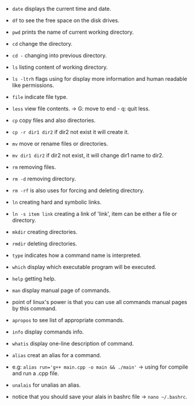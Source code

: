 * ``` date ``` displays the current time and date.

* ``` df ``` to see the free space on the disk drives.

* ``` pwd ``` prints the name of current working directory.

* ``` cd ``` change the directory.
* ``` cd - ``` changing into previous directory.
 
* ``` ls ``` listing content of working directory.
* ``` ls -ltrh ``` flags using for display more information and human readable like permissions.

* ``` file ``` indicate file type.

* ``` less ``` view file contents. -> G: move to end - q: quit less.

* ``` cp ``` copy files and also directories.
* ``` cp -r dir1 dir2 ``` if dir2 not exist it will create it. 

* ``` mv ``` move or rename files or directories.
* ``` mv dir1 dir2 ``` if dir2 not exist, it will change dir1 name to dir2.

* ``` rm ``` removing files.
* ``` rm -d ``` removing directory.
* ``` rm -rf ``` is also uses for forcing and deleting directory.
 
* ``` ln ```  creating hard and symbolic links.
* ``` ln -s item link ``` creating a link of 'link', item can be either a file or directory.

* ``` mkdir ``` creating directories.
* ``` rmdir ``` deleting directories.

* ``` type ``` indicates how a command name is interpreted.

* ``` which ``` display which executable program will be executed.

* ``` help ``` getting help.

* ``` man ``` display manual page of commands.
* point of linux's power is that you can use all commands manual pages by this command.

* ``` apropos ``` to see list of appropriate commands.

* ``` info ``` display commands info.
 
* ``` whatis ``` display one-line description of command.

* ``` alias ``` creat an alias for a command.  
* e.g: ``` alias run='g++ main.cpp -o main && ./main' ``` -> using for compile and run a .cpp file.
* ``` unalais ``` for unalias an alias.
* notice that you should save your alais in bashrc file -> ``` nano ~/.bashrc ```. 